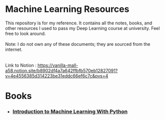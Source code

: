 # Machine Learning Resources

This repository is for my reference. It contains all the notes, books, and other resources I used to pass my Deep Learning course at university. Feel free to look around. 
<br/>
<br/>
Note: I do not own any of these documents; they are sourced from the internet.
<br/>
<br/>
<br/>
Link to Notion : https://vanilla-mall-a58.notion.site/b8902df4a7a642ffbfb570eb12827091?v=4e4556385d314223be31eddc66ef6c7c&pvs=4 

# Books
- ### [Introduction to Machine Learning With Python](https://learning.oreilly.com/library/view/introduction-to-machine/9781449369880/)
